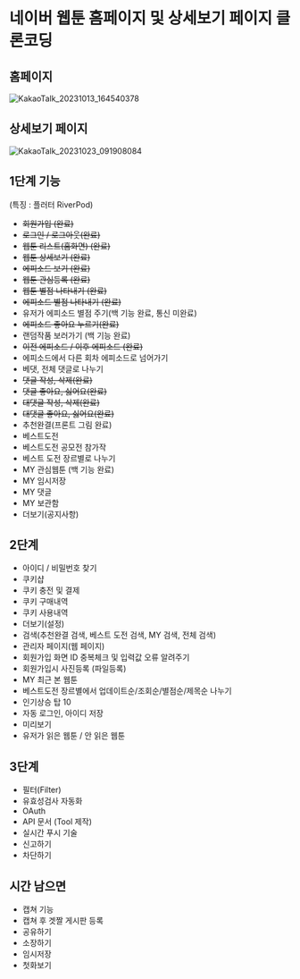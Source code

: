 # 네이버 웹툰 홈페이지 및 상세보기 페이지 클론코딩

## 홈페이지

![KakaoTalk_20231013_164540378](https://github.com/Merhong/toy-front/assets/78343061/fbb6813f-84a7-42a0-811a-86e925785d12)

## 상세보기 페이지

![KakaoTalk_20231023_091908084](https://github.com/Merhong/toy-front/assets/78343061/01cf3707-c296-4eab-81f5-749e0aede679)

## 1단계 기능

(특징 : 플러터 RiverPod)

- ~~회원가입 (완료)~~
- ~~로그인 / 로그아웃(완료)~~
- ~~웹툰 리스트(홈화면) (완료)~~
- ~~웹툰 상세보기 (완료)~~
- ~~에피소드 보기 (완료)~~
- ~~웹툰 관심등록 (완료)~~
- ~~웹툰 별점 나타내기 (완료)~~
- ~~에피소드 별점 나타내기 (완료)~~
- 유저가 에피소드 별점 주기(백 기능 완료, 통신 미완료)
- ~~에피소드 좋아요 누르기(완료)~~
- 랜덤작품 보러가기 (백 기능 완료)
- ~~이전 에피소드 / 이후 에피소드 (완료)~~
- 에피소드에서 다른 회차 에피소드로 넘어가기
- 베댓, 전체 댓글로 나누기
- ~~댓글 작성, 삭제(완료)~~
- ~~댓글 좋아요, 싫어요(완료)~~
- ~~대댓글 작성, 삭제(완료)~~
- ~~대댓글 좋아요, 싫어요(완료)~~
- 추천완결(프론트 그림 완료)
- 베스트도전
- 베스트도전 공모전 참가작
- 베스트 도전 장르별로 나누기
- MY 관심웹툰 (백 기능 완료)
- MY 임시저장
- MY 댓글
- MY 보관함
- 더보기(공지사항)

## 2단계

- 아이디 / 비밀번호 찾기
- 쿠키샵
- 쿠키 충전 및 결제
- 쿠키 구매내역
- 쿠키 사용내역
- 더보기(설정)
- 검색(추천완결 검색, 베스트 도전 검색, MY 검색, 전체 검색)
- 관리자 페이지(웹 페이지)
- 회원가입 화면 ID 중복체크 및 입력값 오류 알려주기
- 회원가입시 사진등록 (파일등록)
- MY 최근 본 웹툰
- 베스트도전 장르별에서 업데이트순/조회순/별점순/제목순 나누기
- 인기상승 탑 10
- 자동 로그인, 아이디 저장 
- 미리보기
- 유저가 읽은 웹툰 / 안 읽은 웹툰
  
## 3단계
- 필터(Filter)
- 유효성검사 자동화
- OAuth
- API 문서 (Tool 제작)
- 실시간 푸시 기술
- 신고하기
- 차단하기
  
## 시간 남으면
- 캡쳐 기능
- 캡쳐 후 겟짤 게시판 등록
- 공유하기
- 소장하기
- 임시저장
- 첫화보기
